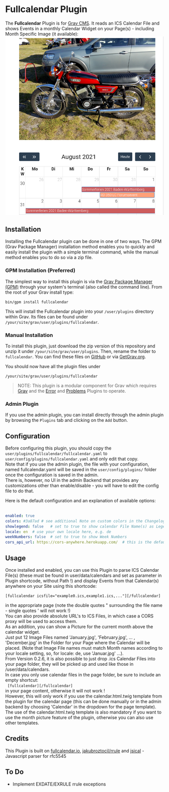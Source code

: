 # Fullcalendar Plugin

The **Fullcalendar** Plugin is for [Grav CMS](http://github.com/getgrav/grav). It reads an ICS Calendar File and shows Events in a monthly Calendar Widget on your Page(s) - including Month Specific Image (it available):
![](monthpic.png)

## Installation

Installing the Fullcalendar plugin can be done in one of two ways. The GPM (Grav Package Manager) installation method enables you to quickly and easily install the plugin with a simple terminal command, while the manual method enables you to do so via a zip file.

### GPM Installation (Preferred)

The simplest way to install this plugin is via the [Grav Package Manager (GPM)](http://learn.getgrav.org/advanced/grav-gpm) through your system's terminal (also called the command line).  From the root of your Grav install type:

    bin/gpm install fullcalendar

This will install the Fullcalendar plugin into your `/user/plugins` directory within Grav. Its files can be found under `/your/site/grav/user/plugins/fullcalendar`.

### Manual Installation

To install this plugin, just download the zip version of this repository and unzip it under `/your/site/grav/user/plugins`. Then, rename the folder to `fullcalendar`. You can find these files on [GitHub](https://github.com/wernerjoss/grav-plugin-fullcalendar) or via [GetGrav.org](https://getgrav.org/downloads/plugins).

You should now have all the plugin files under

    /your/site/grav/user/plugins/fullcalendar
    
> NOTE: This plugin is a modular component for Grav which requires [Grav](http://github.com/getgrav/grav) and the [Error](https://github.com/getgrav/grav-plugin-error) and [Problems](https://github.com/getgrav/grav-plugin-problems) Plugins to operate.

### Admin Plugin

If you use the admin plugin, you can install directly through the admin plugin by browsing the `Plugins` tab and clicking on the `Add` button.

## Configuration

Before configuring this plugin, you should copy the `user/plugins/fullcalendar/fullcalendar.yaml` to `user/config/plugins/fullcalendar.yaml` and only edit that copy.  
Note that if you use the admin plugin, the file with your configuration, named fullcalendar.yaml will be saved in the `user/config/plugins/` folder once the configuration is saved in the admin.  
There is, however, no UI in the admin Backend that provides any customizations other than enable/disable - you will have to edit the config file to do that.

Here is the default configuration and an explanation of available options:

```yaml

enabled: true
colors: #3a87ad # see additional Note on custom colors in the Changelog
showlegend: false   # set to true to show calendar File Name(s) as Legend below grid
locale: en  # use your own locale here, e.g. de
weekNumbers: false  # set to true to show Week Numbers
cors_api_url: https://cors-anywhere.herokuapp.com/  # this is the default value, change if you like to use another

```

## Usage

Once installed and enabled, you can use this Plugin to parse ICS Calendar File(s) (these must be found in user/data/calendars and set as parameter in Plugin shortcode, without Path !) and display Events from that Calendar(s) anywhere on your Site using this shortcode:

    [fullcalendar icsfile="example0.ics,example1.ics,..."][/fullcalendar]
    
in the appropriate page (note the double quotes " surrounding the file name - single quotes ' will not work !)    
You can also provide absolute URL's to ICS Files, in which case a CORS proxy will be used to access them.  
As an addition, you can show a Picture for the current month above the calendar widget.  
Just put 12 Image Files named 'January.jpg', 'February.jpg', ... , 'December.jpg' in the Folder for your Page where the Calendar will be placed.
(Note that Image File names must match Month names according to your locale setting, so, for locale: de, use 'Januar.jpg' ...).  
From Version 0.2.6, it is also possible to just drop .ics Calendar Files into your page folder, they will be picked up and used like those in /user/data/calendars.  
In case you only use calendar files in the page folder, be sure to include an empty shortcut:   
` [fullcalendar][/fullcalendar]`   
in your page content, otherwise it will not work !  
However, this will only work if you use the calendar.html.twig template from the plugin for the calendar page (this can be done manually or in the admin backend by choosing 'Calendar' in the dropdown for the page template).  
The use of the calendar.html.twig template is also mandatory if you want to use the month picture feature of the plugin, otherwise you can also use other templates.  

## Credits

This Plugin is built on [fullcalendar.io](https://fullcalendar.io), [jakubroztocil/rrule](https://github.com/jakubroztocil/rrule) and [jsical](http://mozilla-comm.github.io/ical.js) - Javascript parser for rfc5545

## To Do

* Implement EXDATE/EXRULE rrule exceptions
